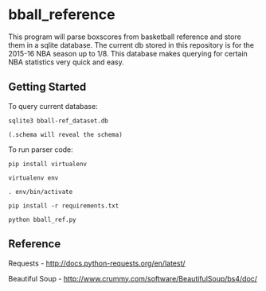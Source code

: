 # bball_reference

This program will parse boxscores from basketball reference and store them in a sqlite database. The current db stored in this repository is for the 2015-16 NBA season up to 1/8. This database makes querying for certain NBA statistics very quick and easy.  

Getting Started
---------------
To query current database:

    sqlite3 bball-ref_dataset.db

    (.schema will reveal the schema)

To run parser code: 

    pip install virtualenv

    virtualenv env

    . env/bin/activate

    pip install -r requirements.txt

    python bball_ref.py

Reference
---------
Requests -
http://docs.python-requests.org/en/latest/

Beautiful Soup - 
http://www.crummy.com/software/BeautifulSoup/bs4/doc/
